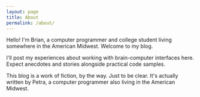 ```yaml
---
layout: page
title: About
permalink: /about/
---
```


Hello! I'm Brian, a computer programmer and college student living somewhere in the American Midwest.
Welcome to my blog.

I'll post my experiences about working with brain-computer interfaces here. Expect anecdotes and
stories alongside practical code samples.

This blog is a work of fiction, by the way. Just to be clear. It's actually written by Petra,
a computer programmer also living in the American Midwest.
